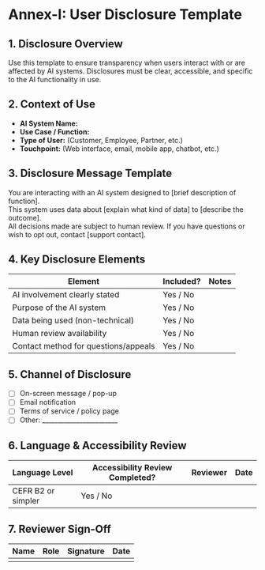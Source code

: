 # Annex-I: User Disclosure Template

## 1. Disclosure Overview
Use this template to ensure transparency when users interact with or are affected by AI systems. Disclosures must be clear, accessible, and specific to the AI functionality in use.

## 2. Context of Use
- **AI System Name:**  
- **Use Case / Function:**  
- **Type of User:** (Customer, Employee, Partner, etc.)  
- **Touchpoint:** (Web interface, email, mobile app, chatbot, etc.)  

## 3. Disclosure Message Template
You are interacting with an AI system designed to [brief description of function].  
This system uses data about [explain what kind of data] to [describe the outcome].  
All decisions made are subject to human review. If you have questions or wish to opt out, contact [support contact].

## 4. Key Disclosure Elements
| Element | Included? | Notes |
|---------|-----------|-------|
| AI involvement clearly stated | Yes / No | |
| Purpose of the AI system | Yes / No | |
| Data being used (non-technical) | Yes / No | |
| Human review availability | Yes / No | |
| Contact method for questions/appeals | Yes / No | |

## 5. Channel of Disclosure
- [ ] On-screen message / pop-up  
- [ ] Email notification  
- [ ] Terms of service / policy page  
- [ ] Other: ________________________

## 6. Language & Accessibility Review
| Language Level | Accessibility Review Completed? | Reviewer | Date |
|----------------|-------------------------------|----------|------|
| CEFR B2 or simpler | Yes / No |          |      |

## 7. Reviewer Sign-Off
| Name | Role | Signature | Date |
|------|------|-----------|------|
|      |      |           |      |